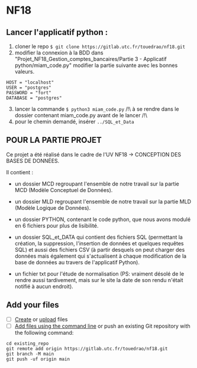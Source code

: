 # NF18



## Lancer l'applicatif python :

1) cloner le repo ```$ git clone https://gitlab.utc.fr/touedrao/nf18.git```
2) modifier la connexion à la BDD
dans "Projet_NF18_Gestion_comptes_bancaires/Partie 3 - Applicatif python/miam_code.py" modifier la partie suivante avec les bonnes valeurs.
```
HOST = "localhost"
USER = "postgres"
PASSWORD = "fort"
DATABASE = "postgres"
```
3) lancer la commande ```$ python3 miam_code.py```
/!\ à se rendre dans le dossier contenant miam_code.py avant de le lancer /!\
4) pour le chemin demandé, insérer ```../SQL_et_Data```



## POUR LA PARTIE PROJET

Ce projet a été réalisé dans le cadre de l'UV NF18 -> CONCEPTION DES BASES DE DONNÉES.

Il contient :

- un dossier MCD regroupant l'ensemble de notre travail sur la partie MCD (Modèle Conceptuel de Données).

- un dossier MLD regroupant l'ensemble de notre travail sur la partie MLD (Modèle Logique de Données).

- un dossier PYTHON, contenant le code python, que nous avons modulé en 6 fichiers pour plus de lisibilité.

- un dossier SQL_et_DATA qui contient des fichiers SQL (permettant la création, la suppression, l'insertion de données et quelques requêtes SQL) et aussi des fichiers CSV (à partir desquels on peut charger des données mais également qui s'actualisent à chaque modification de la base de données au travers de l'applicatif Python).

- un fichier txt pour l'étude de normalisation (PS: vraiment désolé de le rendre aussi tardivement, mais sur le site la date de son rendu n'était notifié à aucun endroit).

## Add your files

- [ ] [Create](https://docs.gitlab.com/ee/user/project/repository/web_editor.html#create-a-file) or [upload](https://docs.gitlab.com/ee/user/project/repository/web_editor.html#upload-a-file) files
- [ ] [Add files using the command line](https://docs.gitlab.com/ee/gitlab-basics/add-file.html#add-a-file-using-the-command-line) or push an existing Git repository with the following command:

```
cd existing_repo
git remote add origin https://gitlab.utc.fr/touedrao/nf18.git
git branch -M main
git push -uf origin main
```

